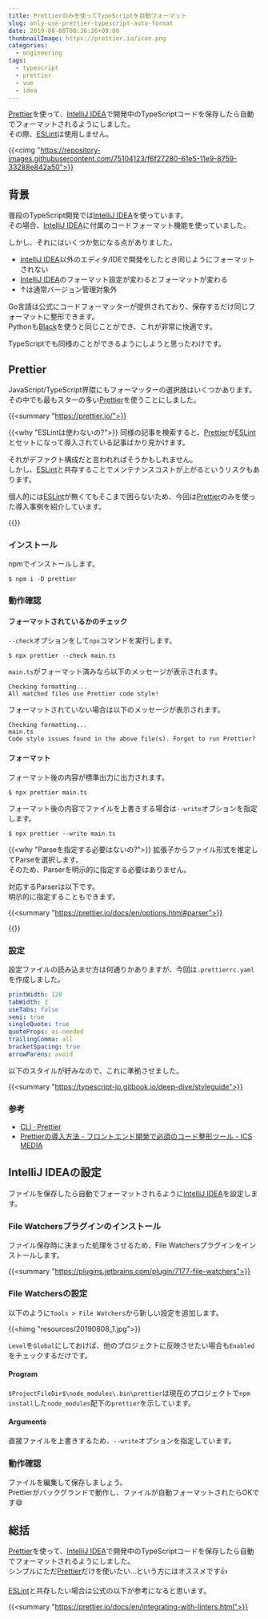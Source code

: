 ```yaml
---
title: Prettierのみを使ってTypeScriptを自動フォーマット
slug: only-use-prettier-typescript-auto-format
date: 2019-08-08T00:36:26+09:00
thumbnailImage: https://prettier.io/icon.png
categories:
  - engineering
tags:
  - typescript
  - prettier
  - vue
  - idea
---
```


[Prettier]を使って、[IntelliJ IDEA]で開発中のTypeScriptコードを保存したら自動でフォーマットされるようにしました。  
その際、[ESLint]は使用しません。

<!--more-->

{{<cimg "https://repository-images.githubusercontent.com/75104123/f6f27280-61e5-11e9-8759-33288e842a50">}}

<!--toc-->


背景
----

普段のTypeScript開発では[IntelliJ IDEA]を使っています。  
その場合、[IntelliJ IDEA]に付属のコードフォーマット機能を使っていました。

しかし、それにはいくつか気になる点がありました。

* [IntelliJ IDEA]以外のエディタ/IDEで開発をしたとき同じようにフォーマットされない
* [IntelliJ IDEA]のフォーマット設定が変わるとフォーマットが変わる
* ↑は通常バージョン管理対象外

Go言語は公式にコードフォーマッターが提供されており、保存するだけ同じフォーマットに整形できます。  
Pythonも[Black]を使うと同じことができ、これが非常に快適です。

TypeScriptでも同様のことができるようにしようと思ったわけです。


Prettier
--------

JavaScript/TypeScript界隈にもフォーマッターの選択肢はいくつかあります。  
その中でも最もスターの多い[Prettier]を使うことにしました。

{{<summary "https://prettier.io/">}}

{{<why "ESLintは使わないの?">}}
同様の記事を検索すると、[Prettier]が[ESLint]とセットになって導入されている記事ばかり見かけます。

それがデファクト構成だと言われればそうかもしれません。  
しかし、[ESLint]と共存することでメンテナンスコストが上がるというリスクもあります。

個人的には[ESLint]が無くてもそこまで困らないため、今回は[Prettier]のみを使った導入事例を紹介しています。

[Prettier]: https://prettier.io/
[ESLint]: https://eslint.org/
{{</why>}}


### インストール

npmでインストールします。

```
$ npm i -D prettier
```

### 動作確認

#### フォーマットされているかのチェック

`--check`オプションをして`npx`コマンドを実行します。

```
$ npx prettier --check main.ts
```

`main.ts`がフォーマット済みなら以下のメッセージが表示されます。

```
Checking formatting...
All matched files use Prettier code style!
```

フォーマットされていない場合は以下のメッセージが表示されます。

```
Checking formatting...
main.ts
Code style issues found in the above file(s). Forgot to run Prettier?
```

#### フォーマット

フォーマット後の内容が標準出力に出力されます。  

```
$ npx prettier main.ts
```

フォーマット後の内容でファイルを上書きする場合は`--write`オプションを指定します。

```
$ npx prettier --write main.ts
```

{{<why "Parseを指定する必要はないの?">}}
拡張子からファイル形式を推定してParseを選択します。  
そのため、Parserを明示的に指定する必要はありません。

対応するParserは以下です。  
明示的に指定することもできます。

{{<summary "https://prettier.io/docs/en/options.html#parser">}}

{{</why>}}

### 設定

設定ファイルの読み込ませ方は何通りかありますが、今回は`.prettierrc.yaml`を作成しました。

```yaml
printWidth: 120
tabWidth: 2
useTabs: false
semi: true
singleQuote: true
quoteProps: as-needed
trailingComma: all
bracketSpacing: true
arrowParens: avoid
```

以下のスタイルが好みなので、これに準拠させました。

{{<summary "https://typescript-jp.gitbook.io/deep-dive/styleguide">}}

### 参考

* [CLI · Prettier](https://prettier.io/docs/en/cli.html)
* [Prettierの導入方法 \- フロントエンド開発で必須のコード整形ツール \- ICS MEDIA](https://ics.media/entry/17030/)


IntelliJ IDEAの設定
-------------------

ファイルを保存したら自動でフォーマットされるように[IntelliJ IDEA]を設定します。

### File Watchersプラグインのインストール

ファイル保存時に決まった処理をさせるため、File Watchersプラグインをインストールします。

{{<summary "https://plugins.jetbrains.com/plugin/7177-file-watchers">}}

### File Watchersの設定

以下のように`Tools > File Watchers`から新しい設定を追加します。

{{<himg "resources/20190808_1.jpg">}}

`Level`を`Global`にしておけば、他のプロジェクトに反映させたい場合も`Enabled`をチェックするだけです。

#### Program

`$ProjectFileDir$\node_modules\.bin\prettier`は現在のプロジェクトで`npm install`した`node_modules`配下の`prettier`を示しています。

#### Arguments

直接ファイルを上書きするため、`--write`オプションを指定しています。

### 動作確認

ファイルを編集して保存しましょう。  
Prettierがバックグランドで動作し、ファイルが自動フォーマットされたらOKです😄


総括
----

[Prettier]を使って、[IntelliJ IDEA]で開発中のTypeScriptコードを保存したら自動でフォーマットされるようにしました。  
シンプルにただ[Prettier]だけを使いたい...という方にはオススメです👍

[ESLint]と共存したい場合は公式の以下が参考になると思います。

{{<summary "https://prettier.io/docs/en/integrating-with-linters.html">}}


[Prettier]: https://prettier.io/
[IntelliJ IDEA]: https://www.jetbrains.com/idea/
[Black]: https://github.com/psf/black
[ESLint]: https://eslint.org/
